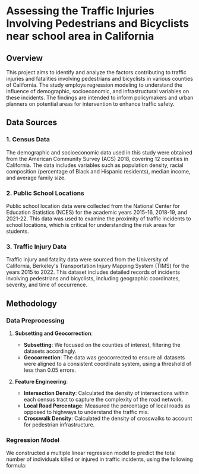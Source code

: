 # Assessing the Traffic Injuries Involving Pedestrians and Bicyclists near school area in California

## Overview

This project aims to identify and analyze the factors contributing to traffic injuries and fatalities involving pedestrians and bicyclists in various counties of California. The study employs regression modeling to understand the influence of demographic, socioeconomic, and infrastructural variables on these incidents. The findings are intended to inform policymakers and urban planners on potential areas for intervention to enhance traffic safety.

## Data Sources

### 1. Census Data
The demographic and socioeconomic data used in this study were obtained from the American Community Survey (ACS) 2018, covering 12 counties in California. The data includes variables such as population density, racial composition (percentage of Black and Hispanic residents), median income, and average family size.

### 2. Public School Locations
Public school location data were collected from the National Center for Education Statistics (NCES) for the academic years 2015-16, 2018-19, and 2021-22. This data was used to examine the proximity of traffic incidents to school locations, which is critical for understanding the risk areas for students.

### 3. Traffic Injury Data
Traffic injury and fatality data were sourced from the University of California, Berkeley's Transportation Injury Mapping System (TIMS) for the years 2015 to 2022. This dataset includes detailed records of incidents involving pedestrians and bicyclists, including geographic coordinates, severity, and time of occurrence.

## Methodology

### Data Preprocessing

1. **Subsetting and Geocorrection**:
   - **Subsetting**: We focused on the counties of interest, filtering the datasets accordingly.
   - **Geocorrection**: The data was geocorrected to ensure all datasets were aligned to a consistent coordinate system, using a threshold of less than 0.05 errors.

2. **Feature Engineering**:
   - **Intersection Density**: Calculated the density of intersections within each census tract to capture the complexity of the road network.
   - **Local Road Percentage**: Measured the percentage of local roads as opposed to highways to understand the traffic mix.
   - **Crosswalk Density**: Calculated the density of crosswalks to account for pedestrian infrastructure.

### Regression Model

We constructed a multiple linear regression model to predict the total number of individuals killed or injured in traffic incidents, using the following formula:
